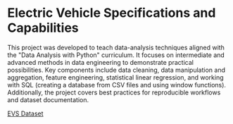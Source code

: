 # Electric Vehicle Specifications and Capabilities

This project was developed to teach data-analysis techniques aligned with the "Data Analysis with Python" curriculum. It focuses on intermediate and advanced methods in data engineering to demonstrate practical possibilities. Key components include data cleaning, data manipulation and aggregation, feature engineering, statistical linear regression, and working with SQL (creating a database from CSV files and using window functions). Additionally, the project covers best practices for reproducible workflows and dataset documentation. 

 

[EVS Dataset](https://www.kaggle.com/datasets/urvishahir/electric-vehicle-specifications-dataset-2025)